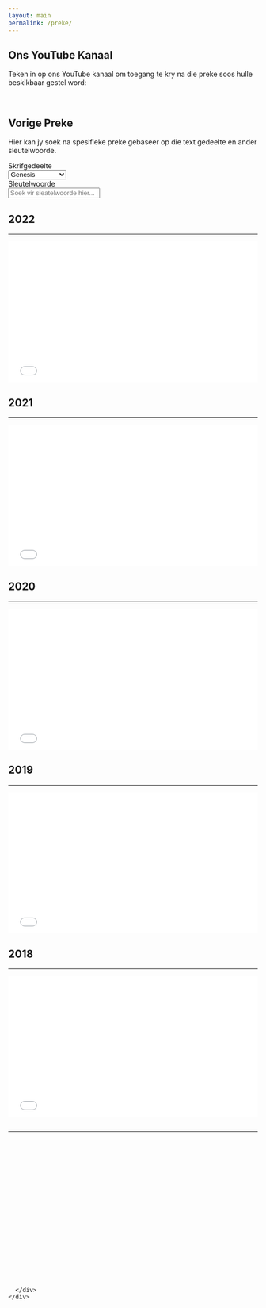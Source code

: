 ```yaml
---
layout: main
permalink: /preke/
---
```


## Ons YouTube Kanaal
Teken in op ons YouTube kanaal om toegang te kry na die preke soos hulle beskikbaar gestel word: 
<div class="g-ytsubscribe" data-channelid="UC0ZP4XfiYIW-CgGgnnmV-2Q" data-layout="default" data-count="hidden"></div>
<br/>

## Vorige Preke
Hier kan jy soek na spesifieke preke gebaseer op die text gedeelte en ander sleutelwoorde.
<br/>

<div class="filterContainer">
  <form action="/action_page.php">
    <div class="row">
      <div class="col-25">
        <label for="boek">Skrifgedeelte</label>
      </div>
      <div class="col-75">
        <select id="boek" name="boek">
          <option value="Genesis">Genesis</option>
          <option value="Eksodus">Eksodus</option>
          <option value="Levitikus">Levitikus</option>
          <option value="Numeri">Numeri</option>
          <option value="Deuteronomium">Deuteronomium</option>
          <option value="Josua">Josua</option>
          <option value="Rigters">Rigters</option>
          <option value="Rut">Rut</option>
          <option value="1 Samuel">1 Samuel</option>
          <option value="2 Samuel">2 Samuel</option>
          <option value="1 Konings">1 Konings</option>
          <option value="2 Konings">2 Konings</option>
          <option value="1 Kronieke">1 Kronieke</option>
          <option value="2 Kronieke">2 Kronieke</option>
          <option value="Esra">Esra</option>
          <option value="Nehemia">Nehemia</option>
          <option value="Ester">Ester</option>
          <option value="Job">Job</option>
        </select>
      </div>
    </div>
    <div class="row">
      <div class="col-25">
        <label for="keywords">Sleutelwoorde</label>
      </div>
      <div class="col-75">
        <input type="text" id="keywords" name="keywords" placeholder="Soek vir sleatelwoorde hier...">
      </div>
    </div>
  </form>
</div>

<div class="row">
  <div class="col-md-6 mb-5">
    <h2>2022</h2>
    <hr />
    <div>
      <div style="position:relative;padding-top:56.25%;">
        <iframe src="//www.youtube.com/embed/videoseries?list=PL3rAB5-SazVcI0T2OA1HzYuVMhvkMGrZi&wmode=opaque" frameborder="0" allowfullscreen
          style="position:absolute;top:0;left:0;width:100%;height:100%;"></iframe>
      </div>
    </div>   
  </div> 
  <div class="col-md-6 mb-5">
    <h2>2021</h2>
    <hr />
    <div>
      <div style="position:relative;padding-top:56.25%;">
        <iframe src="//www.youtube.com/embed/videoseries?list=PL3rAB5-SazVfuzVCDkDKmJ6kkAPVl_f2X&wmode=opaque" frameborder="0" allowfullscreen
          style="position:absolute;top:0;left:0;width:100%;height:100%;"></iframe>
      </div>
    </div>    
  </div> 
</div> 
<div class="row">
  <div class="col-md-6 mb-5">
    <h2>2020</h2>
    <hr />
    <div>
      <div style="position:relative;padding-top:56.25%;">
        <iframe src="//www.youtube.com/embed/videoseries?list=PL3rAB5-SazVdslcYX0Pya5uGGddGbDwoT&wmode=opaque" frameborder="0" allowfullscreen
          style="position:absolute;top:0;left:0;width:100%;height:100%;"></iframe>
      </div>
    </div>   
  </div> 
  <div class="col-md-6 mb-5">
    <h2>2019</h2>
    <hr />
    <div>
      <div style="position:relative;padding-top:56.25%;">
        <iframe src="//www.youtube.com/embed/videoseries?list=PL3rAB5-SazVcxPrk4d6_sKsf-6PBJlWKG&wmode=opaque" frameborder="0" allowfullscreen
          style="position:absolute;top:0;left:0;width:100%;height:100%;"></iframe>
      </div>
    </div> 
  </div>
</div>
<div class="row">
  <div class="col-md-6 mb-5">
    <h2>2018</h2>
    <hr />
    <div>
      <div style="position:relative;padding-top:56.25%;">
        <iframe src="//www.youtube.com/embed/videoseries?list=PL3rAB5-SazVd5iFN46gvGyKt2Emfd7e6s&wmode=opaque" frameborder="0" allowfullscreen
          style="position:absolute;top:0;left:0;width:100%;height:100%;"></iframe>
      </div>
    </div>   
  </div> 
  <div class="col-md-6 mb-5">
    <h2></h2>
    <hr/>
    <div>
      <div style="position:relative;padding-top:56.25%;">
        
      </div>
    </div> 
  </div>
</div>

